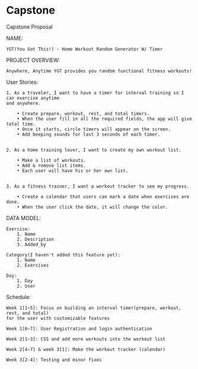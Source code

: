 # Capstone

Capstone Proposal


NAME: 
	
	YGT(You Got This!) - Home Workout Random Generator W/ Timer



PROJECT OVERVIEW: 
	
	Anywhere, Anytime YGT provides you random functional fitness workouts!



User Stories:

	1. As a traveler, I want to have a timer for interval training so I can exercise anytime 
	and anywhere.

		• Create prepare, workout, rest, and total timers.
		• When the user fill in all the required fields, the app will give total time.
		• Once it starts, circle timers will appear on the screen.
		• Add beeping sounds for last 3 seconds of each timer.


	2. As a home training lover, I want to create my own workout list. 

		• Make a list of workouts.
		• Add & remove list items.
		• Each user will have his or her own list.


	3. As a fitness trainer, I want a workout tracker to see my progress.

		• Create a calendar that users can mark a date when exercises are done.
		• When the user click the date, it will change the color.


DATA MODEL:  

	Exercise:
		1. Name
		2. Description
		3. Added_by

	Category(I haven't added this feature yet):
		1. Name
		2. Exercises

	Day:
		1. Day
		2. User



Schedule: 

	Week 1[1~5]: Focus on building an interval timer(prepare, workout, rest, and total) 
	for the user with customizable features

	Week 1[6~7]: User Registration and login authentication

	Week 2[1~3]: CSS and add more workouts into the workout list

	Week 2[4~7] & week 3[1]: Make the workout tracker (calendar)
	
	Week 3[2-4]: Testing and minor fixes
